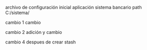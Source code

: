 archivo de configuración inicial aplicación sistema bancario 
path C:/sistema/

cambio 1 cambio 

cambio 2 adición y cambio 

cambio 4 despues de crear stash

